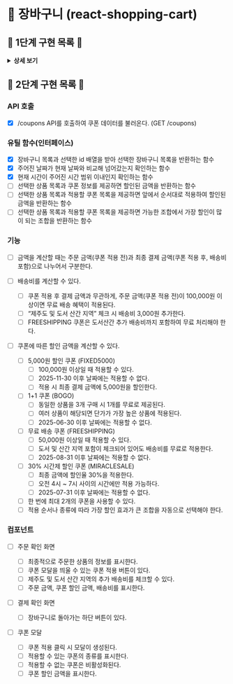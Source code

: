 # 🛒 장바구니 (react-shopping-cart)

## 🔮 1단계 구현 목록 🦩

<details><summary><b>상세 보기</b></summary>

### API 호출

- [x] /cart-items API를 호출하여 장바구니 상품 데이터를 불러온다. (GET /cart-items)
- [x] 장바구니 상품의 수량을 변경할 수 있다. (PATCH /cart-items)
- [x] 장바구니에 담긴 상품을 제거할 수 있다. (DELETE /cart-items)

### 기능

- [x] 장바구니 상품 목록을 관리하는 상태를 만든다.
- [x] 선택 여부를 관리하는 상태를 만든다.
  - [x] 개별 카트 상품이 선택됐는지 확인한다.
  - [x] 전체 선택 여부를 확인한다.
- [x] 상품 목록과 선택 여부를 합쳐 주문 금액을 계산한다.
- [x] 주문 금액에 따라 배송비를 계산한다.
- [x] 주문 금액과 배송비를 종합해 총 결제 금액을 계산한다.

### 컴포넌트

- [x] Header
  - [x] Header에 알맞은 콘텐츠가 표시된다.
- [x] Title
  - [x] 현재 몇 종류의 상품이 담겨있는지 표시한다.
- [x] 상품 card
  - [x] 상품 정보 UI
    - [x] 상품 이미지가 뜬다
    - [x] 상품 이름이 뜬다
    - [x] 상품 가격이 뜬다
- [x] 전체 선택
  - [x] 상품이 모두 선택됐을 때 체크가 된다.
  - [x] 상품이 하나라도 선택해제 됐을 때 해제가 된다.
  - [x] 진입 시, 전체 선택이 되어 있다.
  - [x] 전체 선택을 클릭하면 개별 상품이 전부 선택된다.
  - [x] 개별 선택 버튼
    - [x] 진입 시, 선택이 되어 있다.
    - [x] 클릭시 선택을 해제할 수 있다.
    - [x] 전체 선택을 눌렀을 때 선택이 되어야한다
    - [x] 전체 선택을 해제했을떄 선택이 해제되어야 한다.
  - [x] 수량 조절 버튼
    - [x] 버튼을 누르면 장바구니에 담긴 수량이 증가한다
    - [x] 버튼을 누르면 장바구니에 담긴 수량이 감소한다
    - [x] 현재 담긴 수량이 나타난다
  - [x] 삭제 버튼
    - [x] 삭제 버튼을 누르면 상품이 장바구니에서 제거된다.
- [x] 금액 정보
  - [x] 주문 금액
    - [x] 현재 장바구니 목록을 바탕으로 주문금액을 표시한다
  - [x] 배송비
    - [x] 주문 금액이 100,000 이상일 경우 0 원, 아니면 3000원을 표시한다
  - [x] 총 결제 금액
    - [x] 주문 금액 + 배송비를 표시한다.
- [x] 주문 확인 버튼
  - [x] 장바구니에 상품이 하나도 없으면 비활성화
  - [x] 선택된 상품이 없으면 비활성화

</details>

## 🦩 2단계 구현 목록 🦩

### API 호출

- [x] /coupons API를 호출하여 쿠폰 데이터를 불러온다. (GET /coupons)

### 유틸 함수(인터페이스)

- [x] 장바구니 목록과 선택한 id 배열을 받아 선택한 장바구니 목록을 반환하는 함수
- [x] 주어진 날짜가 현재 날짜와 비교해 넘어갔는지 확인하는 함수
- [x] 현재 시간이 주어진 시간 범위 이내인지 확인하는 함수
- [ ] 선택한 상품 목록과 쿠폰 정보를 제공하면 할인된 금액을 반환하는 함수
- [ ] 선택한 상품 목록과 적용할 쿠폰 목록을 제공하면 앞에서 순서대로 적용하여 할인된 금액을 반환하는 함수
- [ ] 선택한 상품 목록과 적용할 쿠폰 목록을 제공하면 가능한 조합에서 가장 할인이 많이 되는 조합을 반환하는 함수

### 기능

- [ ] 금액을 계산할 때는 주문 금액(쿠폰 적용 전)과 최종 결제 금액(쿠폰 적용 후, 배송비 포함)으로 나누어서 구분한다.

- [ ] 배송비를 계산할 수 있다.

  - [ ] 쿠폰 적용 후 결제 금액과 무관하게, 주문 금액(쿠폰 적용 전)이 100,000원 이상이면 무료 배송 혜택이 적용된다.
  - [ ] “제주도 및 도서 산간 지역” 체크 시 배송비 3,000원 추가한다.
  - [ ] FREESHIPPING 쿠폰은 도서산간 추가 배송비까지 포함하여 무료 처리해야 한다.

- [ ] 쿠폰에 따른 할인 금액을 계산할 수 있다.

  - [ ] 5,000원 할인 쿠폰 (FIXED5000)
    - [ ] 100,000원 이상일 때 적용할 수 있다.
    - [ ] 2025-11-30 이후 날짜에는 적용할 수 없다.
    - [ ] 적용 시 최종 결제 금액에 5,000원을 할인한다.
  - [ ] 1+1 쿠폰 (BOGO)
    - [ ] 동일한 상품을 3개 구매 시 1개를 무료로 제공된다.
    - [ ] 여러 상품이 해당되면 단가가 가장 높은 상품에 적용된다.
    - [ ] 2025-06-30 이후 날짜에는 적용할 수 없다.
  - [ ] 무료 배송 쿠폰 (FREESHIPPING)
    - [ ] 50,000원 이상일 때 적용할 수 있다.
    - [ ] 도서 및 산간 지역 포함이 체크되어 있어도 배송비를 무료로 적용한다.
    - [ ] 2025-08-31 이후 날짜에는 적용할 수 없다.
  - [ ] 30% 시간제 할인 쿠폰 (MIRACLESALE)
    - [ ] 최종 금액에 할인율 30%을 적용한다.
    - [ ] 오전 4시 ~ 7시 사이의 시간에만 적용 가능하다.
    - [ ] 2025-07-31 이후 날짜에는 적용할 수 없다.
  - [ ] 한 번에 최대 2개의 쿠폰을 사용할 수 있다.
  - [ ] 적용 순서나 종류에 따라 가장 할인 효과가 큰 조합을 자동으로 선택해야 한다.

### 컴포넌트

- [ ] 주문 확인 화면

  - [ ] 최종적으로 주문한 상품의 정보를 표시한다.
  - [ ] 쿠폰 모달을 띄울 수 있는 쿠폰 적용 버튼이 있다.
  - [ ] 제주도 및 도서 산간 지역의 추가 배송비를 체크할 수 있다.
  - [ ] 주문 금액, 쿠폰 할인 금액, 배송비를 표시한다.

- [ ] 결제 확인 화면

  - [ ] 장바구니로 돌아가는 하단 버튼이 있다.

- [ ] 쿠폰 모달
  - [ ] 쿠폰 적용 클릭 시 모달이 생성된다.
  - [ ] 적용할 수 있는 쿠폰의 종류를 표시한다.
  - [ ] 적용할 수 없는 쿠폰은 비활성화된다.
  - [ ] 쿠폰 할인 금액을 표시한다.

